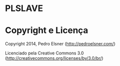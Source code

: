 # PLSLAVE

# Copyright e Licença

Copyright 2014, Pedro Elsner (http://pedroelsner.com/)

Licenciado pela Creative Commons 3.0 (http://creativecommons.org/licenses/by/3.0/br/)
